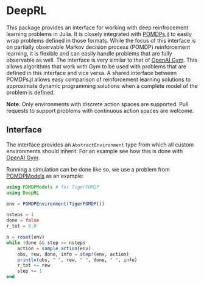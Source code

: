 # DeepRL

This package provides an interface for working with deep reinfrocement learning problems in Julia.
It is closely integrated with [POMDPs.jl](https://github.com/JuliaPOMDP/POMDPs.jl) to easily wrap problems defined in those formats. 
While the focus of this interface is on partially observable Markov decision process (POMDP) reinforcement learning, it
is flexible and can easily handle problems that are fully observable as well. 
The interface is very similar to that of [OpenAI Gym](https://gym.openai.com/). This allows algorithms that work with Gym to be used with problems that
are defined in this interface and vice versa.
A shared interface between POMDPs.jl allows easy comparison of reinforcement learning solutions to approximate dynamic
programming solutions when a complete model of the problem is defined.

**Note**: Only environments with discrete action spaces are supported. Pull requests to support problems with continuous action spaces are welcome.

## Interface

The interface provides an `AbstractEnvironment` type from which all custom environments
should inherit. For an example see how this is done with [OpenAI Gym](https://github.com/sisl/Gym.jl). 

Running a simulation can be done like so, we use a problem from
[POMDPModels](https://github.com/JuliaPOMDP/POMDPModels.jl) as an example:

```julia
using POMDPModels # for TigerPOMDP
using DeepRL

env = POMDPEnvironment(TigerPOMDP())

nsteps = 1
done = false
r_tot = 0.0

o = reset(env)
while !done && step <= nsteps
    action = sample_action(env)
    obs, rew, done, info = step!(env, action)
    println(obs, " ", rew, " ", done, " ", info)
    r_tot += rew
    step += 1
end
```



